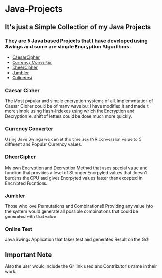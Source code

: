 # Java-Projects

## It's just a Simple Collection of my Java Projects

### They are 5 Java based Projects that I have developed using Swings and some are simple Encryption Algorithms:
- [CaesarCipher](#caesar-cipher)
- [Currency Converter](#currency-converter)
- [DheerCipher](#dheercipher)
- [Jumbler](#jumbler)
- [Onlinetest](#online-test)

### Caesar Cipher
The Most popular and simple encryption systems of all. Implementation of Caesar Cipher could be of many ways but I have modified it and made it more simple using Hash-Indexes using which the Encryption and Decryption ie. shift of letters could be done much more quickly.

### Currency Converter
Using Java Swings we can at the time see INR conversion value to 5 different and Popular Currency values.

### DheerCipher
My own Encryption and Decryption Method that uses special value and function that provides a level of Stronger Encrpyted values that doesn't burdens the CPU and gives Encrpyted values faster than excepted in Encrypted Fucntions.

### Jumbler
Those who love Permutations and Combinations!! Providing any value into the system would generate all possible combinations that could be generated with that value

### Online Test
Java Swings Application that takes test and generates Result on the Go!!

## Important Note
Also the user would include the Git link used and Contributor's name in their work.
